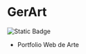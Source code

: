 # GerArt

![Static Badge](https://img.shields.io/badge/Ger-Art-mediumlateblue)

- Portfolio Web de Arte


